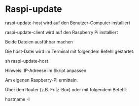 # Raspi-update
raspi-update-host wird auf den Benutzer-Computer installiert

raspi-update-client wird auf den Raspberry Pi installiert

Beide Dateien ausfühbar machen

Die host-Datei wird im Terminal mit folgendem Befehl gestartet:

sh raspi-update-host

Hinweis: IP-Adreese im Skript anpassen 

Am eigenen Raspberry-PI ermitteln.

Über den Router (z.B. Fritz-Box) oder mit folgendem Befehl:

hostname -I
